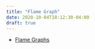 ```yaml
---
title: "Flame Graph"
date: 2020-10-04T18:12:30-04:00
draft: true
---
```


- [Flame Graphs](http://www.brendangregg.com/flamegraphs.html)
